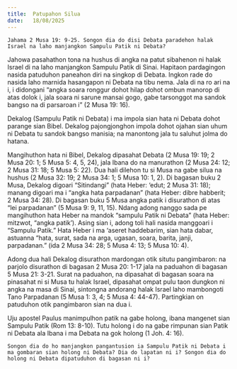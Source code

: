 ```yaml
---
title:  Patupahon Silua
date:   18/08/2025
---
```


`Jahama 2 Musa 19: 9-25. Songon dia do disi Debata paradehon halak Israel na laho manjangkon Sampulu Patik ni Debata?`

Jahowa pasahathon tona na hushus di angka na patut sibahenon ni halak Israel di na laho manjangkon Sampulu Patik di Sinai. Hapitaon pardagingon nasida patuduhon paneahon diri na singkop di Debata. Ingkon rade do nasida laho marnida hasangapon ni Debata na tibu nema. Jala di na ro ari na i, i didongani “angka soara ronggur dohot hilap dohot ombun manorop di atas dolok i, jala soara ni sarune mansai gogo, gabe tarsonggot ma sandok bangso na di parsaroan i” (2 Musa 19: 16).

Dekalog (Sampulu Patik ni Debata) i ma impola sian hata ni Debata dohot parange sian Bibel. Dekalog pajongjonghon impola dohot ojahan sian uhum ni Debata tu sandok bangso manisia; na manontong jala tu saluhut jolma do hatana.

Mangihuthon hata ni Bibel, Dekalog dipasahat Debata (2 Musa 19: 19; 2 Musa 20: 1; 5 Musa 5: 4, 5, 24), jala Ibana do na manurathon (2 Musa 24: 12; 2 Musa 31: 18; 5 Musa 5: 22). Dua hali dilehon tu si Musa na gabe silua na hushus (2 Musa 32: 19; 2 Musa 34: 1; 5 Musa 10: 1, 2). Di bagasan buku 2 Musa, Dekalog digoari “Sitindangi” (hata Heber: ‘edut; 2 Musa 31: 18); manang digoari ma i “angka hata parpadanan” (hata Heber: dibre habberit; 2 Musa 34: 28). Di bagasan buku 5 Musa angka patik i disurathon di atas “lei parpadanan” (5 Musa 9: 9, 11, 15). Ndang adong nanggo sada pe mangihuthon hata Heber na mandok “sampulu Patik ni Debata” (hata Heber: mitzwot, “angka patik’). Asing sian i, adong toli hali nasida manggoari i “Sampulu Patik.” Hata Heber i ma ‘aseret haddebarim, sian hata dabar, astuanna “hata, surat, sada na arga, ugasan, soara, barita, janji, parpadanan.” (ida 2 Musa 34: 28; 5 Musa 4: 13; 5 Musa 10: 4).

Adong dua hali Dekalog disurathon mardongan otik situtu pangimbaron: na parjolo disurathon di bagasan 2 Musa 20: 1-17 jala na paduahon di bagasan 5 Musa 21: 3-21. Surat na paduahon, na dipasahat di bagasan soara na pinasahat ni si Musa tu halak Israel, dipasahat ompat pulu taon dungkon ni angka na masa di Sinai, sintongna andorang halak Israel laho mambongoti Tano Parpadanan (5 Musa 1: 3, 4; 5 Musa 4: 44-47). Partingkian on patuduhon otik pangimbaron sian na dua i.

Uju apostel Paulus manimpulhon patik na gabe holong, ibana mangenet sian Sampulu Patik (Rom 13: 8-10). Tutu holong i do na gabe rimpunan sian Patik ni Debata ala Ibana i ma Debata na gok holong (1 Joh. 4: 16).

`Songon dia do ho manjangkon pangantusion ia Sampulu Patik ni Debata i ma gombaran sian holong ni Debata? Dia do lapatan ni i? Songon dia do holong ni Debata dipatuduhon di bagasan ni i?`